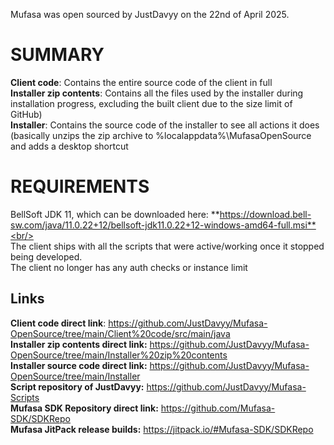 Mufasa was open sourced by JustDavyy on the 22nd of April 2025.

# SUMMARY

**Client code**: Contains the entire source code of the client in full<br/>
**Installer zip contents**: Contains all the files used by the installer during installation progress, excluding the built client due to the size limit of GitHub)<br/>
**Installer**: Contains the source code of the installer to see all actions it does (basically unzips the zip archive to %localappdata%\MufasaOpenSource and adds a desktop shortcut<br/>
# REQUIREMENTS<br/>
BellSoft JDK 11, which can be downloaded here: **https://download.bell-sw.com/java/11.0.22+12/bellsoft-jdk11.0.22+12-windows-amd64-full.msi**<br/>
<br/>
The client ships with all the scripts that were active/working once it stopped being developed.<br/>
The client no longer has any auth checks or instance limit<br/>
## Links
**Client code direct link**: https://github.com/JustDavyy/Mufasa-OpenSource/tree/main/Client%20code/src/main/java<br/>
**Installer zip contents direct link:** https://github.com/JustDavyy/Mufasa-OpenSource/tree/main/Installer%20zip%20contents<br/>
**Installer source code direct link:** https://github.com/JustDavyy/Mufasa-OpenSource/tree/main/Installer<br/>
**Script repository of JustDavyy:** https://github.com/JustDavyy/Mufasa-Scripts<br/>
**Mufasa SDK Repository direct link:** https://github.com/Mufasa-SDK/SDKRepo<br/>
**Mufasa JitPack release builds:** https://jitpack.io/#Mufasa-SDK/SDKRepo<br/>
